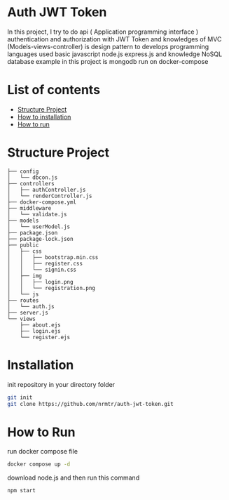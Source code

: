 # Auth JWT Token

In this project, I try to do api ( Application programming interface ) authentication and authorization with JWT Token and knowledges of MVC (Models-views-controller) is design pattern to develops programming languages used basic javascript node.js express.js and knowledge NoSQL database example in this project is mongodb run on docker-compose 
 
# List of contents
- [Structure Project](#structure-project)
- [How to installation](#installation)
- [How to run](#how-to-run)
 

# Structure Project

```
├── config
│   └── dbcon.js
├── controllers
│   ├── authController.js
│   └── renderController.js
├── docker-compose.yml
├── middleware
│   └── validate.js
├── models
│   └── userModel.js
├── package.json
├── package-lock.json
├── public
│   ├── css
│   │   ├── bootstrap.min.css
│   │   ├── register.css
│   │   └── signin.css
│   ├── img
│   │   ├── login.png
│   │   └── registration.png
│   └── js
├── routes
│   └── auth.js
├── server.js
└── views
    ├── about.ejs
    ├── login.ejs
    └── register.ejs
```
# Installation
init repository in your directory folder
```bash
git init
git clone https://github.com/nrmtr/auth-jwt-token.git
```

# How to Run
run docker compose file
```bash
docker compose up -d
```
download node.js and then run this command 
```bash
npm start 
```
